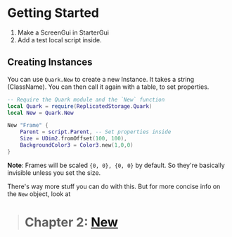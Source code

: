 # Getting Started

1. Make a ScreenGui in StarterGui
2. Add a test local script inside.

## Creating Instances

You can use `Quark.New` to create a new Instance. It takes a string (ClassName). You can then call it again with a table, to set properties.

```lua
-- Require the Quark module and the `New` function
local Quark = require(ReplicatedStorage.Quark)
local New = Quark.New

New "Frame" {
    Parent = script.Parent, -- Set properties inside
    Size = UDim2.fromOffset(100, 100),
    BackgroundColor3 = Color3.new(1,0,0)
}
```

**Note**: Frames will be scaled `{0, 0}, {0, 0}` by default. So they're basically invisible unless you set the size.

There's way more stuff you can do with this. But for more concise info on the `New` object, look at

> # Chapter 2: [New](2.New.md)
